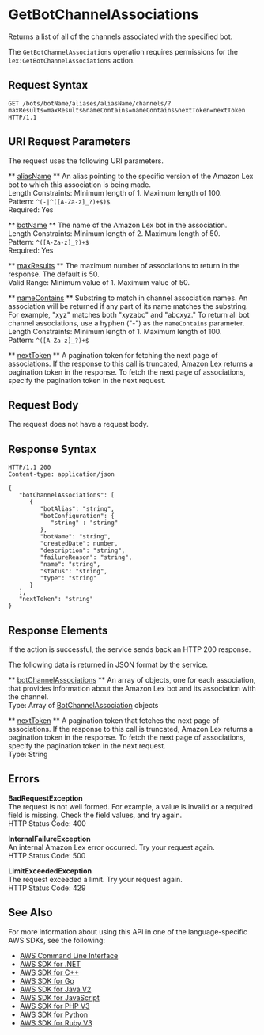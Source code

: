 # GetBotChannelAssociations<a name="API_GetBotChannelAssociations"></a>

 Returns a list of all of the channels associated with the specified bot\. 

The `GetBotChannelAssociations` operation requires permissions for the `lex:GetBotChannelAssociations` action\.

## Request Syntax<a name="API_GetBotChannelAssociations_RequestSyntax"></a>

```
GET /bots/botName/aliases/aliasName/channels/?maxResults=maxResults&nameContains=nameContains&nextToken=nextToken HTTP/1.1
```

## URI Request Parameters<a name="API_GetBotChannelAssociations_RequestParameters"></a>

The request uses the following URI parameters\.

 ** [aliasName](#API_GetBotChannelAssociations_RequestSyntax) **   <a name="lex-GetBotChannelAssociations-request-botAlias"></a>
An alias pointing to the specific version of the Amazon Lex bot to which this association is being made\.  
Length Constraints: Minimum length of 1\. Maximum length of 100\.  
Pattern: `^(-|^([A-Za-z]_?)+$)$`   
Required: Yes

 ** [botName](#API_GetBotChannelAssociations_RequestSyntax) **   <a name="lex-GetBotChannelAssociations-request-botName"></a>
The name of the Amazon Lex bot in the association\.  
Length Constraints: Minimum length of 2\. Maximum length of 50\.  
Pattern: `^([A-Za-z]_?)+$`   
Required: Yes

 ** [maxResults](#API_GetBotChannelAssociations_RequestSyntax) **   <a name="lex-GetBotChannelAssociations-request-maxResults"></a>
The maximum number of associations to return in the response\. The default is 50\.   
Valid Range: Minimum value of 1\. Maximum value of 50\.

 ** [nameContains](#API_GetBotChannelAssociations_RequestSyntax) **   <a name="lex-GetBotChannelAssociations-request-nameContains"></a>
Substring to match in channel association names\. An association will be returned if any part of its name matches the substring\. For example, "xyz" matches both "xyzabc" and "abcxyz\." To return all bot channel associations, use a hyphen \("\-"\) as the `nameContains` parameter\.  
Length Constraints: Minimum length of 1\. Maximum length of 100\.  
Pattern: `^([A-Za-z]_?)+$` 

 ** [nextToken](#API_GetBotChannelAssociations_RequestSyntax) **   <a name="lex-GetBotChannelAssociations-request-nextToken"></a>
A pagination token for fetching the next page of associations\. If the response to this call is truncated, Amazon Lex returns a pagination token in the response\. To fetch the next page of associations, specify the pagination token in the next request\. 

## Request Body<a name="API_GetBotChannelAssociations_RequestBody"></a>

The request does not have a request body\.

## Response Syntax<a name="API_GetBotChannelAssociations_ResponseSyntax"></a>

```
HTTP/1.1 200
Content-type: application/json

{
   "botChannelAssociations": [ 
      { 
         "botAlias": "string",
         "botConfiguration": { 
            "string" : "string" 
         },
         "botName": "string",
         "createdDate": number,
         "description": "string",
         "failureReason": "string",
         "name": "string",
         "status": "string",
         "type": "string"
      }
   ],
   "nextToken": "string"
}
```

## Response Elements<a name="API_GetBotChannelAssociations_ResponseElements"></a>

If the action is successful, the service sends back an HTTP 200 response\.

The following data is returned in JSON format by the service\.

 ** [botChannelAssociations](#API_GetBotChannelAssociations_ResponseSyntax) **   <a name="lex-GetBotChannelAssociations-response-botChannelAssociations"></a>
An array of objects, one for each association, that provides information about the Amazon Lex bot and its association with the channel\.   
Type: Array of [BotChannelAssociation](API_BotChannelAssociation.md) objects

 ** [nextToken](#API_GetBotChannelAssociations_ResponseSyntax) **   <a name="lex-GetBotChannelAssociations-response-nextToken"></a>
A pagination token that fetches the next page of associations\. If the response to this call is truncated, Amazon Lex returns a pagination token in the response\. To fetch the next page of associations, specify the pagination token in the next request\.   
Type: String

## Errors<a name="API_GetBotChannelAssociations_Errors"></a>

 **BadRequestException**   
The request is not well formed\. For example, a value is invalid or a required field is missing\. Check the field values, and try again\.  
HTTP Status Code: 400

 **InternalFailureException**   
An internal Amazon Lex error occurred\. Try your request again\.  
HTTP Status Code: 500

 **LimitExceededException**   
The request exceeded a limit\. Try your request again\.  
HTTP Status Code: 429

## See Also<a name="API_GetBotChannelAssociations_SeeAlso"></a>

For more information about using this API in one of the language\-specific AWS SDKs, see the following:
+  [AWS Command Line Interface](https://docs.aws.amazon.com/goto/aws-cli/lex-models-2017-04-19/GetBotChannelAssociations) 
+  [AWS SDK for \.NET](https://docs.aws.amazon.com/goto/DotNetSDKV3/lex-models-2017-04-19/GetBotChannelAssociations) 
+  [AWS SDK for C\+\+](https://docs.aws.amazon.com/goto/SdkForCpp/lex-models-2017-04-19/GetBotChannelAssociations) 
+  [AWS SDK for Go](https://docs.aws.amazon.com/goto/SdkForGoV1/lex-models-2017-04-19/GetBotChannelAssociations) 
+  [AWS SDK for Java V2](https://docs.aws.amazon.com/goto/SdkForJavaV2/lex-models-2017-04-19/GetBotChannelAssociations) 
+  [AWS SDK for JavaScript](https://docs.aws.amazon.com/goto/AWSJavaScriptSDK/lex-models-2017-04-19/GetBotChannelAssociations) 
+  [AWS SDK for PHP V3](https://docs.aws.amazon.com/goto/SdkForPHPV3/lex-models-2017-04-19/GetBotChannelAssociations) 
+  [AWS SDK for Python](https://docs.aws.amazon.com/goto/boto3/lex-models-2017-04-19/GetBotChannelAssociations) 
+  [AWS SDK for Ruby V3](https://docs.aws.amazon.com/goto/SdkForRubyV3/lex-models-2017-04-19/GetBotChannelAssociations) 